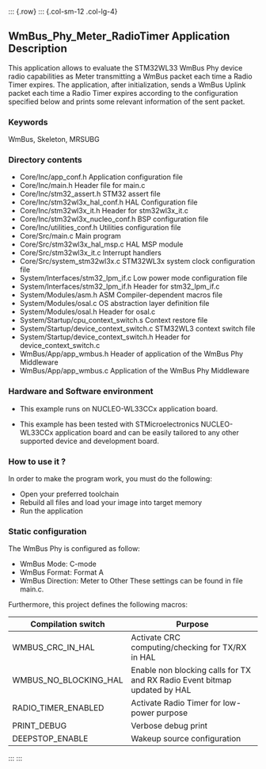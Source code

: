 ::: {.row}
::: {.col-sm-12 .col-lg-4}
## <b>WmBus_Phy_Meter_RadioTimer Application Description</b>

This application allows to evaluate the STM32WL33 WmBus Phy device radio capabilities as Meter transmitting a WmBus packet each time a Radio Timer expires.
The application, after initialization, sends a WmBus Uplink packet each time a Radio Timer expires according to the configuration specified below and prints some relevant information of the sent packet.

### <b>Keywords</b>

WmBus, Skeleton, MRSUBG

### <b>Directory contents</b>

  - Core/Inc/app_conf.h                     Application configuration file
  - Core/Inc/main.h                         Header file for main.c
  - Core/Inc/stm32_assert.h                 STM32 assert file
  - Core/Inc/stm32wl3x_hal_conf.h           HAL Configuration file
  - Core/Inc/stm32wl3x_it.h                 Header for stm32wl3x_it.c
  - Core/Inc/stm32wl3x_nucleo_conf.h        BSP configuration file
  - Core/Inc/utilities_conf.h               Utilities configuration file
  - Core/Src/main.c                         Main program
  - Core/Src/stm32wl3x_hal_msp.c            HAL MSP module
  - Core/Src/stm32wl3x_it.c                 Interrupt handlers
  - Core/Src/system_stm32wl3x.c             STM32WL3x system clock configuration file
  - System/Interfaces/stm32_lpm_if.c        Low power mode configuration file
  - System/Interfaces/stm32_lpm_if.h        Header for stm32_lpm_if.c
  - System/Modules/asm.h                    ASM Compiler-dependent macros file
  - System/Modules/osal.c                   OS abstraction layer definition file
  - System/Modules/osal.h                   Header for osal.c
  - System/Startup/cpu_context_switch.s     Context restore file
  - System/Startup/device_context_switch.c  STM32WL3 context switch file
  - System/Startup/device_context_switch.h  Header for device_context_switch.c
  - WmBus/App/app_wmbus.h                   Header of application of the WmBus Phy Middleware
  - WmBus/App/app_wmbus.c                   Application of the WmBus Phy Middleware

### <b>Hardware and Software environment</b>

  - This example runs on NUCLEO-WL33CCx application board.

  - This example has been tested with STMicroelectronics NUCLEO-WL33CCx application board and can be easily tailored to any other supported device and development board.  

### <b>How to use it ?</b>

In order to make the program work, you must do the following:

 - Open your preferred toolchain
 - Rebuild all files and load your image into target memory
 - Run the application

### <b>Static configuration</b>

The WmBus Phy is configured as follow:
 - WmBus Mode: C-mode
 - WmBus Format: Format A
 - WmBus Direction: Meter to Other
These settings can be found in file main.c.

Furthermore, this project defines the following macros:

| Compilation   switch  | Purpose                                                                          |
|-----------------------|----------------------------------------------------------------------------------|
| WMBUS_CRC_IN_HAL      | Activate CRC   computing/checking for TX/RX in HAL                               |
| WMBUS_NO_BLOCKING_HAL | Enable   non blocking calls for TX and RX      Radio Event bitmap updated by HAL |
| RADIO_TIMER_ENABLED   | Activate   Radio Timer for low-power purpose                                     |
| PRINT_DEBUG           | Verbose   debug print                                                            |
| DEEPSTOP_ENABLE       | Wakeup   source configuration                                                    |

::: 
::: 